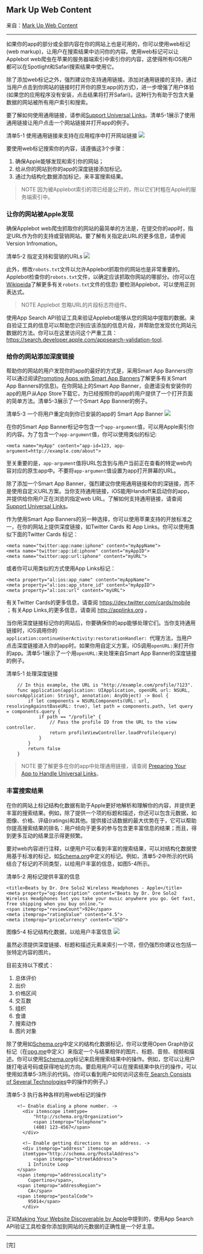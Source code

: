 ## Mark Up Web Content

来自：[Mark Up Web Content](https://developer.apple.com/library/archive/documentation/General/Conceptual/AppSearch/WebContent.html#//apple_ref/doc/uid/TP40016308-CH8-SW1)

---

如果你的app的部分或全部内容在你的网站上也是可用的，你可以使用web标记(web markup)，让用户在搜索结果中访问你的内容。使用web标记可以让Applebot web爬虫在苹果的服务器端索引中索引你的内容，这使得所有iOS用户都可以在Spotlight和Safari搜索结果中使用它。

除了添加web标记之外，强烈建议你支持通用链接。添加对通用链接的支持，通过当用户点击到你网站的链接时打开你的原生app(的方式)，进一步增强了用户体验(如果您的应用程序没有安装，点击结果将打开Safari)。这种行为有助于包含大量数据的网站被所有用户索引和搜索。

要了解如何使用通用链接，请参阅[Support Universal Links](https://developer.apple.com/library/archive/documentation/General/Conceptual/AppSearch/UniversalLinks.html#//apple_ref/doc/uid/TP40016308-CH12-SW1)。清单5-1展示了使用通用链接让用户点击一个网站链接并打开app的例子。

清单5-1 使用通用链接来支持在应用程序中打开网站链接
![](https://raw.githubusercontent.com/univer2012/personal-document/master/Pictures/2019/Mark_Up_Web_Content_1.png)

要使用web标记搜索你的内容，请遵循这3个步骤：
1. 确保Apple能够发现和索引你的网站；
2. 给从你的网站到你的app的深度链接添加标记。
3. 通过为结构化数据添加标记，来丰富搜索结果。

> NOTE
> 因为被Applebot索引的项已经是公开的，所以它们村粗在Apple的服务端索引中。

### 让你的网站被Apple发现
确保Applebot web爬虫抓取你的网站的最简单的方法是，在提交你的app时，指定URL作为你的支持或营销网站。要了解有关指定此URL的更多信息，请参阅Version Infromation。

清单5-2 指定支持和营销的URLs
![](https://raw.githubusercontent.com/univer2012/personal-document/master/Pictures/2019/Mark_Up_Web_Content_2.png)

此外，修改`robots.txt`文件以允许Applebot抓取你的网站也是非常重要的。Applebot检查你的`robots.txt`文件，以确定应该抓取你网站的哪部分。(你可以在[Wikipeida](https://en.wikipedia.org/wiki/Robots_exclusion_standard)了解更多有关`robots.txt`文件的信息) 要检测Applebot，可以使用正则表达式。

> NOTE
> Applebot 忽略URL的片段标志符组件。

使用App Search API验证工具来验证Applebot能够从您的网站中提取的数据。来自验证工具的信息可以帮助您识别应该添加的信息片段，并帮助您发现优化网站元数据的方法。你可以在这里访问这个严重工具：https://search.developer.apple.com/appsearch-validation-tool.

### 给你的网站添加深度链接

帮助你的网站的用户发现你的app的最好的方式是，采用Smart App Banners(你可以通过阅读[Promoting Apps with Smart App Banners](https://developer.apple.com/library/archive/documentation/AppleApplications/Reference/SafariWebContent/PromotingAppswithAppBanners/PromotingAppswithAppBanners.html#//apple_ref/doc/uid/TP40002051-CH6)了解更多有关Smart App Banners的信息)。在你网站上的Smart App Banner，会邀请没有安装你的app的用户从App Store下载它，为已经按照你的app的用户提供了一个打开页面的简单方法。清单5-3展示了一个Smart App Banner的例子。

清单5-3 一个将用户重定向到你已安装的app的 Smart App Banner
![](https://raw.githubusercontent.com/univer2012/personal-document/master/Pictures/2019/Mark_Up_Web_Content_3.png)

在你的Smart App Banner标记中包含一个`app-argument`值，可以用Apple索引你的内容。为了包含一个`app-argument`值，你可以使用类似的标记:

```
<meta name="myApp" content="app-id=123, app-argument=http://example.com/about">
```
至关重要的是，`app-argument`值将URL包含到与用户当前正在查看的特定web内容对应的原生app中。不要将`app-argument`值设置为app打开屏幕的URL。

除了添加一个Smart App Banner，强烈建议你使用通用链接和你的深链接，而不是使用自定义URL方案。当你支持通用链接，iOS能用Handoff来启动你的app，并提供给你用户正在浏览的指定web URL。了解如何支持通用链接，请查阅[Support Universal Links](https://developer.apple.com/library/archive/documentation/General/Conceptual/AppSearch/UniversalLinks.html#//apple_ref/doc/uid/TP40016308-CH12-SW1)。

作为使用Smart App Banners的另一种选择，你可以使用苹果支持的开放标准之一，在你的网站上提供深度链接，如Twitter Cards 和 App Links。你可以使用类似下面的Twitter Cards 标记：
```
<meta name="twitter:app:name:iphone" content="myAppName">
<meta name="twitter:app:id:iphone" content="myAppID">
<meta name="twitter:app:url:iphone" content="myURL">
```
或者你可以用类似的方式使用App Links标记：
```
<meta property="al:ios:app_name" content="myAppName">
<meta property="al:ios:app_store_id" content="myAppID">
<meta property="al:ios:url" content="myURL">
```
有关Twitter Cards的更多信息，请查阅 https://dev.twitter.com/cards/mobile  ；有关App Links,的更多信息，请查阅 http://applinks.org 。

当你用深度链接标记你的网站后，你要确保你的app能够处理它们。当你支持通用链接时，iOS调用你的`application:continueUserActivity:restorationHandler: `代理方法，当用户点击深度链接进入你的app时。如果你用自定义方案，iOS调用`openURL:`来打开你的app。清单5-1展示了一个用`openURL:`来处理来自Smart App Banner的深度链接的例子。

清单5-1 处理深度链接
```
    // In this example, the URL is "http://example.com/profile/?123".
    func application(application: UIApplication, openURL url: NSURL, sourceApplication: String?, annotation: AnyObject) -> Bool {
        if let components = NSURLComponents(URL: url, resolvingAgainstBaseURL: true), let path = components.path, let query = components.query {
            if path == "/profile" {
                // Pass the profile ID from the URL to the view controller.
                return profileViewController.loadProfile(query)
            }
        }
        return false
    }
```

> NOTE
> 要了解更多在你的app中处理通用链接，请查阅 [Preparing Your App to Handle Universal Links](https://developer.apple.com/library/archive/documentation/General/Conceptual/AppSearch/UniversalLinks.html#//apple_ref/doc/uid/TP40016308-CH12-SW2)。

### 丰富搜索结果

在你的网站上标记结构化数据有助于Apple更好地解析和理解你的内容，并提供更丰富的搜索结果。例如，除了提供一个项的标题和描述，你还可以包含元数据，如图像、价格、评级(ratings)和其他。提供接过话数据的最大优势在于，它可以帮助你提高搜索结果的排名：用户倾向于更多的参与包含更丰富信息的结果；而且，得到更多互动的结果显示得更频繁。

要对web内容进行注释，以便用户可以看到丰富的搜索结果，可以对结构化数据使用基于标准的标记，如[Schema.org](http://schema.org/)中定义的标记。例如，清单5-2中所示的代码结合了标记的不同类型，以给用户丰富的信息，如图5-4所示。

清单5-2 用标记提供丰富的信息
```
<title>Beats by Dr. Dre Solo2 Wireless Headphones - Apple</title>
<meta property="og:description" content="Beats by Dr. Dre Solo2 Wireless Headphones let you take your music anywhere you go. Get fast, free shipping when you buy online.">
<span itemprop="reviewCount">924</span>
<meta itemprop="ratingValue" content="4.5">
<meta itemprop="priceCurrency" content="USD">
```

图像5-4 标记结构化数据，以给用户丰富信息
![](https://raw.githubusercontent.com/univer2012/personal-document/master/Pictures/2019/Mark_Up_Web_Content_4.png)

虽然必须提供深度链接、标题和描述元素来索引一个项，但仍强烈你建议也包括一张特定内容的图片。

目前支持以下模式：

1. 总体评价
2. 出价
3. 价格区间
4. 交互数
5. 组织
6. 食谱
7. 搜索动作
8. 图片对象

除了使用如[Schema.org](http://schema.org/)中定义的结构化数据标记，你可以使用Open Graph协议标记（在[opg.me](http://ogp.me/)中定义）来指定一个与结果相伴的图片、标题、音频、视频和描述。你可以使用[Schema.org](http://schema.org/)标记来启用搜索结果中的操作。例如，您可以让用户拨打电话号码或获得地址的方向。要启用用户可以在搜索结果中执行的操作，可以使用如清单5-3所示的代码。(你可以看到用户如何访问这些在[ Search Consists of Several Technologies](https://developer.apple.com/library/archive/documentation/General/Conceptual/AppSearch/index.html#//apple_ref/doc/uid/TP40016308-CH4-SW2)中的操作的例子。)

清单5-3 执行各种各样的用web标记的操作
```
    <!— Enable dialing a phone number. ->
      <div itemscope itemtype=
          "http://schema.org/Organization">
          <span itemprop="telephone">
          (408) 123-4567</span>
      </div>
     
      <!— Enable getting directions to an address. ->
      <div itemprop="address" itemscope
      itemtype="http://schema.org/PostalAddress">
          <span itemprop="streetAddress">
        1 Infinite Loop
    </span>
    <span itemprop="addressLocality">
        Cupertino</span>,
    <span itemprop="addressRegion">
        CA</span>
    <span itemprop="postalCode">
        95014</span>
      </div>
```

正如[Making Your Website Discoverable by Apple](https://developer.apple.com/library/archive/documentation/General/Conceptual/AppSearch/WebContent.html#//apple_ref/doc/uid/TP40016308-CH8-SW5)中提到的，使用App Search API验证工具检查你添加到网站的元数据的正确性是一个好主意。

---
[完]